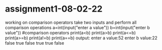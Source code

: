 # assignment1-08-02-22
working on comparison operators take two inputs and perform all comparison operations 
a=int(input("enter a value"))
b=int(input("enter b value"))
#comparison operators
print(a<b)
print(a>b)
print(a<=b)
print(a>=b)
print(a!=b)
print(a==b)
output:
enter a value:52
enter b value:22
false
true
false
true
true
false
